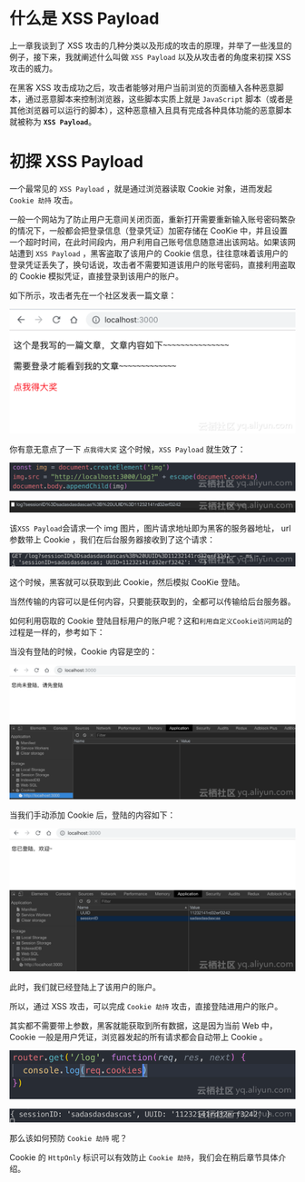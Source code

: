 # 什么是 XSS Payload

上一章我谈到了 XSS 攻击的几种分类以及形成的攻击的原理，并举了一些浅显的例子，接下来，我就阐述什么叫做 `XSS Payload` 以及从攻击者的角度来初探 XSS 攻击的威力。

在黑客 XSS 攻击成功之后，攻击者能够对用户当前浏览的页面植入各种恶意脚本，通过恶意脚本来控制浏览器，这些脚本实质上就是 `JavaScript` 脚本（或者是其他浏览器可以运行的脚本），这种恶意植入且具有完成各种具体功能的恶意脚本就被称为 **`XSS Payload`**。

# 初探 XSS Payload

一个最常见的 `XSS Payload` ，就是通过浏览器读取 Cookie 对象，进而发起 `Cookie 劫持` 攻击。

一般一个网站为了防止用户无意间关闭页面，重新打开需要重新输入账号密码繁杂的情况下，一般都会把登录信息（登录凭证）加密存储在 CooKie 中，并且设置一个超时时间，在此时间段内，用户利用自己账号信息随意进出该网站。如果该网站遭到 `XSS Payload` ，黑客盗取了该用户的 Cookie 信息，往往意味着该用户的登录凭证丢失了，换句话说，攻击者不需要知道该用户的账号密码，直接利用盗取的 Cookie 模拟凭证，直接登录到该用户的账户。

如下所示，攻击者先在一个社区发表一篇文章：

![image-20180912170017834](https://github.com/yinLiangDream/md/blob/master/Web%E5%AE%89%E5%85%A8%E7%B3%BB%E5%88%97%EF%BC%88%E4%BA%8C%EF%BC%89%EF%BC%9AXSS%20%E6%94%BB%E5%87%BB%E8%BF%9B%E9%98%B6%EF%BC%88%E5%88%9D%E6%8E%A2%20XSS%20Payload%EF%BC%89.assets/image-20180912170017834.png?raw=true)

你有意无意点了一下 `点我得大奖` 这个时候，`XSS Payload` 就生效了：

![image-20180912170617607](https://github.com/yinLiangDream/md/blob/master/Web%E5%AE%89%E5%85%A8%E7%B3%BB%E5%88%97%EF%BC%88%E4%BA%8C%EF%BC%89%EF%BC%9AXSS%20%E6%94%BB%E5%87%BB%E8%BF%9B%E9%98%B6%EF%BC%88%E5%88%9D%E6%8E%A2%20XSS%20Payload%EF%BC%89.assets/image-20180912170617607.png?raw=true)

![image-20180912170131327](https://github.com/yinLiangDream/md/blob/master/Web%E5%AE%89%E5%85%A8%E7%B3%BB%E5%88%97%EF%BC%88%E4%BA%8C%EF%BC%89%EF%BC%9AXSS%20%E6%94%BB%E5%87%BB%E8%BF%9B%E9%98%B6%EF%BC%88%E5%88%9D%E6%8E%A2%20XSS%20Payload%EF%BC%89.assets/image-20180912170131327.png?raw=true)

该`XSS Payload`会请求一个 img 图片，图片请求地址即为黑客的服务器地址， url 参数带上 Cookie ，我们在后台服务器接收到了这个请求：

![image-20180912170440048](https://github.com/yinLiangDream/md/blob/master/Web%E5%AE%89%E5%85%A8%E7%B3%BB%E5%88%97%EF%BC%88%E4%BA%8C%EF%BC%89%EF%BC%9AXSS%20%E6%94%BB%E5%87%BB%E8%BF%9B%E9%98%B6%EF%BC%88%E5%88%9D%E6%8E%A2%20XSS%20Payload%EF%BC%89.assets/image-20180912170440048.png?raw=true)

这个时候，黑客就可以获取到此 Cookie，然后模拟 CooKie 登陆。

当然传输的内容可以是任何内容，只要能获取到的，全都可以传输给后台服务器。

如何利用窃取的 Cookie 登陆目标用户的账户呢？这和`利用自定义Cookie访问网站`的过程是一样的，参考如下：

当没有登陆的时候，Cookie 内容是空的：

![image-20180912171431847](https://github.com/yinLiangDream/md/blob/master/Web%E5%AE%89%E5%85%A8%E7%B3%BB%E5%88%97%EF%BC%88%E4%BA%8C%EF%BC%89%EF%BC%9AXSS%20%E6%94%BB%E5%87%BB%E8%BF%9B%E9%98%B6%EF%BC%88%E5%88%9D%E6%8E%A2%20XSS%20Payload%EF%BC%89.assets/image-20180912171431847.png?raw=true)

当我们手动添加 Cookie 后，登陆的内容如下：

![image-20180912171600286](https://github.com/yinLiangDream/md/blob/master/Web%E5%AE%89%E5%85%A8%E7%B3%BB%E5%88%97%EF%BC%88%E4%BA%8C%EF%BC%89%EF%BC%9AXSS%20%E6%94%BB%E5%87%BB%E8%BF%9B%E9%98%B6%EF%BC%88%E5%88%9D%E6%8E%A2%20XSS%20Payload%EF%BC%89.assets/image-20180912171600286.png?raw=true)

此时，我们就已经登陆上了该用户的账户。

所以，通过 XSS 攻击，可以完成 `Cookie 劫持` 攻击，直接登陆进用户的账户。

其实都不需要带上参数，黑客就能获取到所有数据，这是因为当前 Web 中，Cookie 一般是用户凭证，浏览器发起的所有请求都会自动带上 Cookie 。

![image-20180912172448268](https://github.com/yinLiangDream/md/blob/master/Web%E5%AE%89%E5%85%A8%E7%B3%BB%E5%88%97%EF%BC%88%E4%BA%8C%EF%BC%89%EF%BC%9AXSS%20%E6%94%BB%E5%87%BB%E8%BF%9B%E9%98%B6%EF%BC%88%E5%88%9D%E6%8E%A2%20XSS%20Payload%EF%BC%89.assets/image-20180912172448268.png?raw=true)

![image-20180912172459326](https://github.com/yinLiangDream/md/blob/master/Web%E5%AE%89%E5%85%A8%E7%B3%BB%E5%88%97%EF%BC%88%E4%BA%8C%EF%BC%89%EF%BC%9AXSS%20%E6%94%BB%E5%87%BB%E8%BF%9B%E9%98%B6%EF%BC%88%E5%88%9D%E6%8E%A2%20XSS%20Payload%EF%BC%89.assets/image-20180912172459326.png?raw=true)

那么该如何预防 `Cookie 劫持` 呢？

Cookie 的 `HttpOnly` 标识可以有效防止 `Cookie 劫持`，我们会在稍后章节具体介绍。
